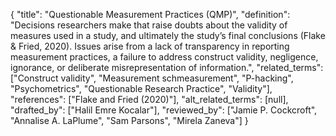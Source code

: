 {
    "title": "Questionable Measurement Practices (QMP)",
    "definition": "Decisions researchers make that raise doubts about the validity of measures used in a study, and ultimately the study’s final conclusions (Flake & Fried, 2020). Issues arise from a lack of transparency in reporting measurement practices, a failure to address construct validity, negligence, ignorance, or deliberate misrepresentation of information.",
    "related_terms": ["Construct validity", "Measurement schmeasurement", "P-hacking", "Psychometrics", "Questionable Research Practice", "Validity"],
    "references": ["Flake and Fried (2020)"],
    "alt_related_terms": [null],
    "drafted_by": ["Halil Emre Kocalar"],
    "reviewed_by": ["Jamie P. Cockcroft", "Annalise A. LaPlume", "Sam Parsons", "Mirela Zaneva"]
  }
